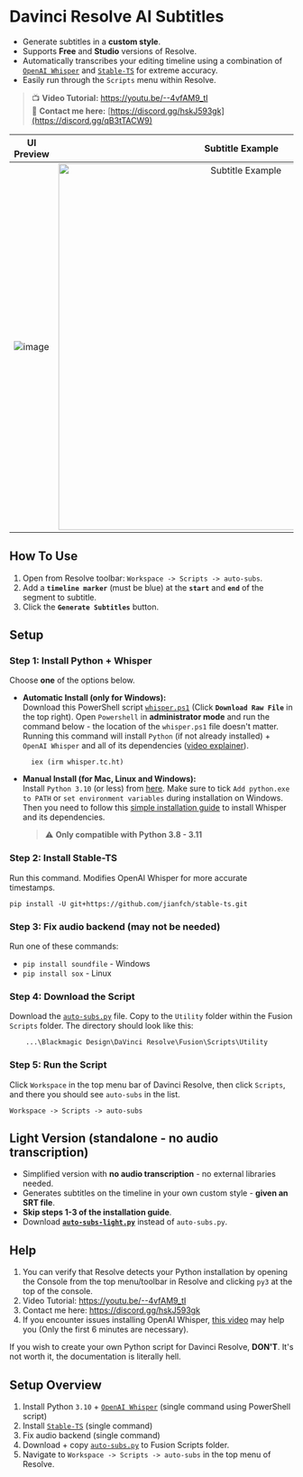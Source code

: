 # Davinci Resolve AI Subtitles
- Generate subtitles in a **custom style**.
- Supports **Free** and **Studio** versions of Resolve.
- Automatically transcribes your editing timeline using a combination of [`OpenAI Whisper`](https://openai.com/research/whisper) and [`Stable-TS`](https://github.com/jianfch/stable-ts) for extreme accuracy.
- Easily run through the `Scripts` menu within Resolve.

> :tv: **Video Tutorial:** https://youtu.be/--4vfAM9_tI <br>
> :tea: **Contact me here:** [https://discord.gg/hskJ593gk](https://discord.gg/qB3tTACW9)

UI Preview             |  Subtitle Example
:-------------------------:|:-------------------------:
![image](https://github.com/tmoroney/auto-subs/assets/72154813/2aa582c6-fa72-4392-9619-822d2fe6592e) |  <img alt="Subtitle Example" src="https://github.com/tmoroney/auto-subs/assets/72154813/28553dc3-bd4f-4866-9083-1df5cd21aeaf" width="650">

## How To Use
1. Open from Resolve toolbar: `Workspace -> Scripts -> auto-subs`.
2. Add a **`timeline marker`** (must be blue) at the **`start`** and **`end`** of the segment to subtitle.
3. Click the **`Generate Subtitles`** button.

## Setup

### Step 1: Install Python + Whisper
Choose **one** of the options below.
- **Automatic Install (only for Windows):** <br> 
Download this PowerShell script [`whisper.ps1`](https://github.com/tmoroney/auto-subs/blob/main/whisper.ps1) (Click **`Download Raw File`** in the top right). Open `Powershell` in **administrator mode** and run the command below - the location of the `whisper.ps1` file doesn't matter.
Running this command will install `Python` (if not already installed) + `OpenAI Whisper` and all of its dependencies ([video explainer](https://youtu.be/R5pZPpIIUzA)). 

        iex (irm whisper.tc.ht)

- **Manual Install (for Mac, Linux and Windows):** <br>
Install `Python 3.10` (or less) from [here](https://www.python.org/downloads/release/python-31011/). Make sure to tick `Add python.exe to PATH` or `set environment variables` during installation on Windows. Then you need to follow this [simple installation guide](https://github.com/openai/whisper/tree/main#readme) to install Whisper and its dependencies.
    > ⚠️ **Only compatible with Python 3.8 - 3.11**

### Step 2: Install Stable-TS
Run this command. Modifies OpenAI Whisper for more accurate timestamps.

    pip install -U git+https://github.com/jianfch/stable-ts.git

### Step 3: Fix audio backend (may not be needed)
Run one of these commands:
- `pip install soundfile` - Windows
- `pip install sox` - Linux
    
### Step 4: Download the Script
Download the [`auto-subs.py`](https://github.com/tmoroney/auto-subs/blob/main/auto-subs.py) file. Copy to the `Utility` folder within the Fusion `Scripts` folder. The directory should look like this:
  
        ...\Blackmagic Design\DaVinci Resolve\Fusion\Scripts\Utility

### Step 5: Run the Script
Click `Workspace` in the top menu bar of Davinci Resolve, then click `Scripts`, and there you should see `auto-subs` in the list.
    
    Workspace -> Scripts -> auto-subs

## Light Version (standalone - no audio transcription)
- Simplified version with **no audio transcription** - no external libraries needed.
- Generates subtitles on the timeline in your own custom style - **given an SRT file**.
- **Skip steps 1-3 of the installation guide**.
- Download **[`auto-subs-light.py`](https://github.com/tmoroney/auto-subs/blob/main/auto-subs-light.py)** instead of `auto-subs.py`.

## Help
1. You can verify that Resolve detects your Python installation by opening the Console from the top menu/toolbar in Resolve and clicking `py3` at the top of the console.
2. Video Tutorial: https://youtu.be/--4vfAM9_tI
3. Contact me here: https://discord.gg/hskJ593gk
4. If you encounter issues installing OpenAI Whisper, [this video](https://youtu.be/ABFqbY_rmEk) may help you (Only the first 6 minutes are necessary).

If you wish to create your own Python script for Davinci Resolve, **DON'T**. It's not worth it, the documentation is literally hell.

## Setup Overview
1. Install Python `3.10` + [`OpenAI Whisper`](https://github.com/openai/whisper) (single command using PowerShell script)
2. Install [`Stable-TS`](https://github.com/jianfch/stable-ts) (single command)
3. Fix audio backend (single command)
4. Download + copy [`auto-subs.py`](https://github.com/tmoroney/auto-subs/blob/main/auto-subs.py) to Fusion Scripts folder.
5. Navigate to `Workspace -> Scripts -> auto-subs` in the top menu of Resolve.
